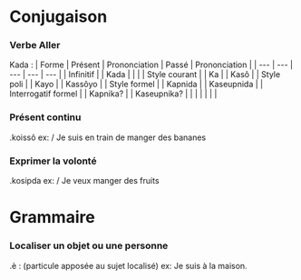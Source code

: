 # Conjugaison
### Verbe Aller

Kada : 
| Forme               | Présent | Prononciation | Passé | Prononciation    |
| ---                 | ---     | ---           | ---   | ---              |
| Infinitif           |         | Kada          |       |                  |
| Style courant       |         | Ka            |       | Kasô             |
| Style poli          |         | Kayo          |       | Kassôyo          |
| Style formel        |         | Kapnida       |       | Kaseupnida       |
| Interrogatif formel |         | Kapnika?      |       | Kaseupnika?      |
|                     |         |               |       |                  |


### Présent continu
.koissô
ex: / Je suis en train de manger des bananes

### Exprimer la volonté
.kosipda
ex: / Je veux manger des fruits

# Grammaire
### Localiser un objet ou une personne
.è :
(particule apposée au sujet localisé)
ex: Je suis à la maison.


